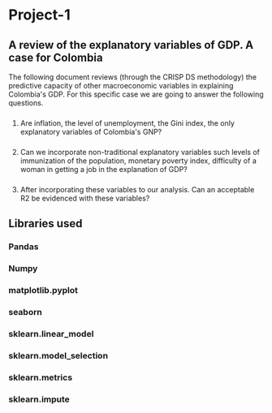# Project-1

## A review of the explanatory variables of GDP. A case for Colombia

The following document reviews (through the CRISP DS methodology) the predictive capacity of other macroeconomic variables in explaining Colombia's GDP. For this specific case we are going to answer the following questions.

### 
1) Are inflation, the level of unemployment, the Gini index, the only explanatory variables of Colombia's GNP?
### 
2) Can we incorporate non-traditional explanatory variables such levels of immunization of the population, monetary poverty index, difficulty of a woman in getting a job in the explanation of GDP?
### 
3) After incorporating these variables to our analysis. Can an acceptable R2 be evidenced with these variables?

## Libraries used

### Pandas
### Numpy
### matplotlib.pyplot
### seaborn 
### sklearn.linear_model 
### sklearn.model_selection 
### sklearn.metrics 
### sklearn.impute 


